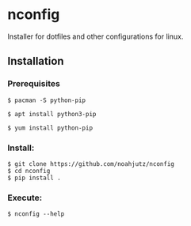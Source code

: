 # nconfig
Installer for dotfiles and other configurations for linux.

## Installation
### Prerequisites
```
$ pacman -S python-pip
```

```
$ apt install python3-pip
```

```
$ yum install python-pip
```

### Install:
```
$ git clone https://github.com/noahjutz/nconfig
$ cd nconfig
$ pip install .
```

### Execute:
```
$ nconfig --help
```
